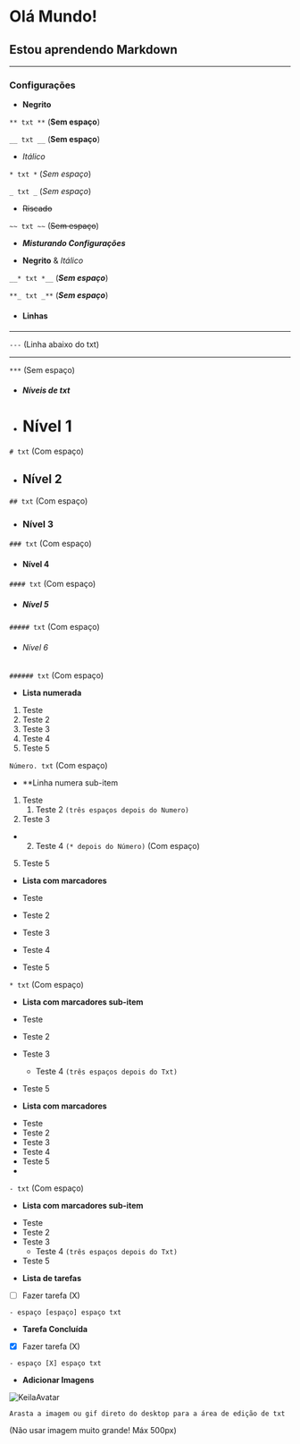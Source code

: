 # Olá Mundo!
 ## Estou aprendendo **Markdown**
 ***
 
 ### Configurações
 
 * **Negrito**

```** txt **``` (**Sem espaço**)

```__ txt __``` (__Sem espaço__)

* *Itálico*

```* txt *``` (*Sem espaço*)

```_ txt _``` (_Sem espaço_)

* ~~Riscado~~

```~~ txt ~~``` (~~Sem espaço~~)

* __*Misturando Configurações*__

* **Negrito** & *Itálico*

```__* txt *__``` (__*Sem espaço*__)

```**_ txt _**``` (**_Sem espaço_**)

* #### Linhas
---

```---``` (Linha abaixo do txt)
***
```***``` (Sem espaço)

* ##### Níveis de txt

* # Nível 1

```# txt``` (Com espaço)

* ## Nível 2

```## txt``` (Com espaço)

* ### Nível 3

```### txt``` (Com espaço)

* #### Nível 4

```#### txt``` (Com espaço)

* ##### Nível 5

```##### txt``` (Com espaço)

* ###### Nível 6

```###### txt``` (Com espaço)

* **Lista numerada**

1. Teste
2. Teste 2
3. Teste 3
4. Teste 4
5. Teste 5

```Número. txt``` (Com espaço)

* **Linha numera sub-item

1. Teste
   1. Teste 2 ```(três espaços depois do Numero)```
2. Teste 3
* 2. Teste 4 ```(* depois do Número)``` (Com espaço)
5. Teste 5

* **Lista com marcadores**

* Teste
* Teste 2
* Teste 3
* Teste 4
* Teste 5

```* txt``` (Com espaço)

* **Lista com marcadores sub-item**

* Teste
* Teste 2
* Teste 3
   * Teste 4 ```(três espaços depois do Txt)```
* Teste 5

* **Lista com marcadores**

- Teste
- Teste 2
- Teste 3
- Teste 4
- Teste 5
- 
 ```- txt``` (Com espaço)

* **Lista com marcadores sub-item**

- Teste
- Teste 2
- Teste 3
   - Teste 4 ```(três espaços depois do Txt)```
- Teste 5

* **Lista de tarefas**

- [ ] Fazer tarefa (X)

```- espaço [espaço] espaço txt```

* **Tarefa Concluída**

- [x] Fazer tarefa (X)

```- espaço [X] espaço txt```

* **Adicionar Imagens**

![KeilaAvatar](https://user-images.githubusercontent.com/109313933/183428275-9a32ea80-cb00-4798-9e55-3a705ee2c4af.gif)

```Arasta a imagem ou gif direto do desktop para a área de edição de txt``` 

(Não usar imagem muito grande! Máx 500px)


















